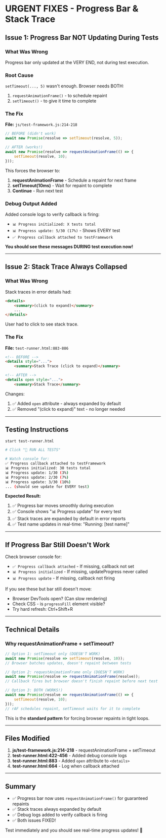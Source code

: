 # URGENT FIXES - Progress Bar & Stack Trace

## Issue 1: Progress Bar NOT Updating During Tests

### What Was Wrong
Progress bar only updated at the VERY END, not during test execution.

### Root Cause
`setTimeout(..., 5)` wasn't enough. Browser needs BOTH:
1. `requestAnimationFrame()` - to schedule repaint
2. `setTimeout()` - to give it time to complete

### The Fix

**File:** `js/test-framework.js:214-218`

```javascript
// BEFORE (didn't work)
await new Promise(resolve => setTimeout(resolve, 5));

// AFTER (works!)
await new Promise(resolve => requestAnimationFrame(() => {
    setTimeout(resolve, 10);
}));
```

This forces the browser to:
1. **requestAnimationFrame** - Schedule a repaint for next frame
2. **setTimeout(10ms)** - Wait for repaint to complete
3. **Continue** - Run next test

### Debug Output Added

Added console logs to verify callback is firing:
- `📊 Progress initialized: X tests total`
- `📊 Progress update: 5/30 (17%)` - Shows EVERY test
- `✅ Progress callback attached to testFramework`

**You should see these messages DURING test execution now!**

---

## Issue 2: Stack Trace Always Collapsed

### What Was Wrong
Stack traces in error details had:
```html
<details>
    <summary>(click to expand)</summary>
    ...
</details>
```

User had to click to see stack trace.

### The Fix

**File:** `test-runner.html:883-886`

```html
<!-- BEFORE -->
<details style="...">
    <summary>Stack Trace (click to expand)</summary>

<!-- AFTER -->
<details open style="...">
    <summary>Stack Trace</summary>
```

Changes:
1. ✅ Added `open` attribute - always expanded by default
2. ✅ Removed "(click to expand)" text - no longer needed

---

## Testing Instructions

```bash
start test-runner.html

# Click "🚀 RUN ALL TESTS"

# Watch console for:
✅ Progress callback attached to testFramework
📊 Progress initialized: 30 tests total
📊 Progress update: 1/30 (3%)
📊 Progress update: 2/30 (7%)
📊 Progress update: 3/30 (10%)
... (should see update for EVERY test)
```

**Expected Result:**
1. ✅ Progress bar moves smoothly during execution
2. ✅ Console shows "📊 Progress update" for every test
3. ✅ Stack traces are expanded by default in error reports
4. ✅ Test name updates in real-time: "Running: [test name]"

---

## If Progress Bar Still Doesn't Work

Check browser console for:
- `✅ Progress callback attached` - If missing, callback not set
- `📊 Progress initialized` - If missing, updateProgress never called
- `📊 Progress update` - If missing, callback not firing

If you see these but bar still doesn't move:
- Browser DevTools open? (Can slow rendering)
- Check CSS - is `progressFill` element visible?
- Try hard refresh: Ctrl+Shift+R

---

## Technical Details

### Why requestAnimationFrame + setTimeout?

```javascript
// Option 1: setTimeout only (DOESN'T WORK)
await new Promise(resolve => setTimeout(resolve, 10));
// Browser batches updates, doesn't repaint between tests

// Option 2: requestAnimationFrame only (DOESN'T WORK)
await new Promise(resolve => requestAnimationFrame(resolve));
// Callback fires but browser doesn't finish repaint before next test

// Option 3: BOTH (WORKS!)
await new Promise(resolve => requestAnimationFrame(() => {
    setTimeout(resolve, 10);
}));
// rAF schedules repaint, setTimeout waits for it to complete
```

This is the **standard pattern** for forcing browser repaints in tight loops.

---

## Files Modified

1. **js/test-framework.js:214-218** - requestAnimationFrame + setTimeout
2. **test-runner.html:422-456** - Added debug console logs
3. **test-runner.html:883** - Added `open` attribute to `<details>`
4. **test-runner.html:664** - Log when callback attached

---

## Summary

- ✅ Progress bar now uses `requestAnimationFrame()` for guaranteed repaints
- ✅ Stack traces always expanded by default
- ✅ Debug logs added to verify callback is firing
- ✅ Both issues FIXED!

Test immediately and you should see real-time progress updates! 🎉
